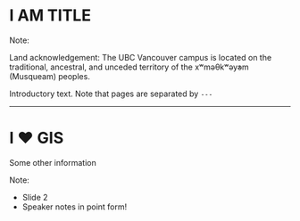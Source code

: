 <style>
.container{
  display: flex;
}
.col {
  flex: 1;
  vertical-align:top;
  /*text-align: left*/
}
.left {text-align:left !important;}
.top {vertical-align:top !important;}

</style>
<!--
https://revealjs.com/markdown/
https://revealjs.com/fragments/

Presenter notes begin with `Note:` up until the end of the slide, ie `---`

Images example

![Damage Interface](Images/2022-11-22_Data_Integrity/DamagePreferences.png)

Place something like this after a fragment, but add the missing dashes -:

<!- .element: class="fragment" data-fragment-index="1" ->
Note that each *element* needs this if using markdown, which is a massive pain
-->
<!-- Begin presentation -->

<span style="text-align:left">

# I AM TITLE

</span>

Note:

Land acknowledgement: 
The UBC Vancouver campus is located on the traditional, ancestral, and unceded territory of the xʷməθkʷəy̓əm (Musqueam) peoples.

Introductory text. Note that pages are separated by `---`

---

# I ♥︎ GIS <!-- .element: style="text-align:left" -->


<span style="text-align:left">

Some other information<!-- .element: class="fragment" data-fragment-index="1" -->

</span>


Note:

* Slide 2
* Speaker notes in point form!


